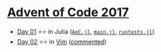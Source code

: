 # [Advent of Code 2017](https://adventofcode.com/2017)

- [Day 01](https://adventofcode.com/2017/day/1) ⭐⭐ in Julia
  ([`AoC.jl`](day-01-julia/src/AoC.jl),
  [`main.jl`](day-01-julia/src/main.jl),
  [`runtests.jl`](day-01-julia/test/runtests.jl))
- [Day 02](https://adventofcode.com/2017/day/2) ⭐⭐ in
  [Vim](../vim/2017/day-02/aoc-2017-02.vim)
  ([commented](../vim/2017/day-02/aoc-2017-02.commented.vim))
